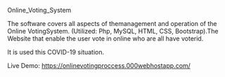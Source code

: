 Online_Voting_System



The software covers all aspects of themanagement and operation of the Online VotingSystem. (Utilized: Php, MySQL, HTML, CSS, Bootstrap).The Website that enable the user vote in online who are all have voterid.

It is used this COVID-19 situation.

Live Demo: https://onlinevotingproccess.000webhostapp.com/
